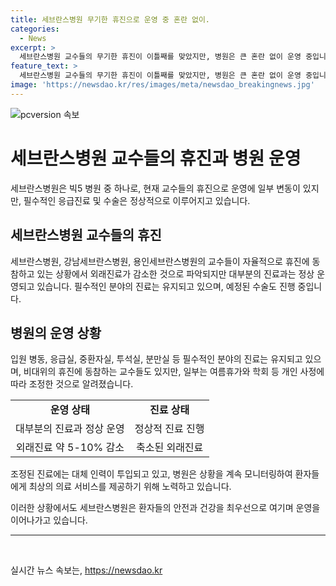 ```yaml
---
title: 세브란스병원 무기한 휴진으로 운영 중 혼란 없이.
categories:
  - News
excerpt: >
  세브란스병원 교수들의 무기한 휴진이 이틀째를 맞았지만, 병원은 큰 혼란 없이 운영 중입니다. 입원 병동과 필수적인 분야의 진료는 유지되고, 대체 인력이 투입되며 예정된 수술도 진행 중입니다. 외래진료는 전년 대비 5~10% 감소했지만 대부분의 진료과가 정상 운영되고 있습니다. 일부 교수들은 개인 사정에 따라 휴진을 조정한 것으로 보고 있으며, 병원은 현재 상황을 안정적으로 관리 중입니다.
feature_text: >
  세브란스병원 교수들의 무기한 휴진이 이틀째를 맞았지만, 병원은 큰 혼란 없이 운영 중입니다. 입원 병동과 필수적인 분야의 진료는 유지되고, 대체 인력이 투입되며 예정된 수술도 진행 중입니다. 외래진료는 전년 대비 5~10% 감소했지만 대부분의 진료과가 정상 운영되고 있습니다. 일부 교수들은 개인 사정에 따라 휴진을 조정한 것으로 보고 있으며, 병원은 현재 상황을 안정적으로 관리 중입니다.
image: 'https://newsdao.kr/res/images/meta/newsdao_breakingnews.jpg'
---
```


<p><img src="https://newsdao.kr/res/images/meta/newsdao_breakingnews.jpg" alt="pcversion 속보" /></p>

<h1>세브란스병원 교수들의 휴진과 병원 운영</h1>

<p data-ke-size="size16">세브란스병원은 빅5 병원 중 하나로, 현재 교수들의 휴진으로 운영에 일부 변동이 있지만, 필수적인 응급진료 및 수술은 정상적으로 이루어지고 있습니다.</p>

<h2 data-ke-size="size26">세브란스병원 교수들의 휴진</h2>

<p data-ke-size="size16">세브란스병원, 강남세브란스병원, 용인세브란스병원의 교수들이 자율적으로 휴진에 동참하고 있는 상황에서 외래진료가 감소한 것으로 파악되지만 대부분의 진료과는 정상 운영되고 있습니다. 필수적인 분야의 진료는 유지되고 있으며, 예정된 수술도 진행 중입니다.</p>

<h2 data-ke-size="size26">병원의 운영 상황</h2>

<p data-ke-size="size16">입원 병동, 응급실, 중환자실, 투석실, 분만실 등 필수적인 분야의 진료는 유지되고 있으며, 비대위의 휴진에 동참하는 교수들도 있지만, 일부는 여름휴가와 학회 등 개인 사정에 따라 조정한 것으로 알려졌습니다.</p>

<table>
  <tr>
    <td style="text-align: center; height: 17px;"><b>운영 상태</b></td>
    <td style="text-align: center; height: 17px;"><b>진료 상태</b></td>
  </tr>
  <tr>
    <td style="text-align: center; height: 17px;">대부분의 진료과 정상 운영</td>
    <td style="text-align: center; height: 17px;">정상적 진료 진행</td>
  </tr>
  <tr>
    <td style="text-align: center; height: 17px;">외래진료 약 5-10% 감소</td>
    <td style="text-align: center; height: 17px;">축소된 외래진료</td>
  </tr>
</table>

<p data-ke-size="size16">조정된 진료에는 대체 인력이 투입되고 있고, 병원은 상황을 계속 모니터링하여 환자들에게 최상의 의료 서비스를 제공하기 위해 노력하고 있습니다.</p>

<p data-ke-size="size16">이러한 상황에서도 세브란스병원은 환자들의 안전과 건강을 최우선으로 여기며 운영을 이어나가고 있습니다.</p>

<hr>

<p data-ke-size="size16">&nbsp;</p>
실시간 뉴스 속보는, <a href="https://newsdao.kr" rel="dofollow">https://newsdao.kr</a>


